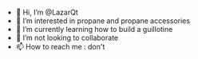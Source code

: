 - 👋 Hi, I’m @LazarQt
- 👀 I’m interested in propane and propane accessories
- 🌱 I’m currently learning how to build a guillotine
- 💞️ I’m not looking to collaborate
- 📫 How to reach me : don't
<!---
LazarQt/LazarQt is a ✨ special ✨ repository because its `README.md` (this file) appears on your GitHub profile.
You can click the Preview link to take a look at your changes.
--->
